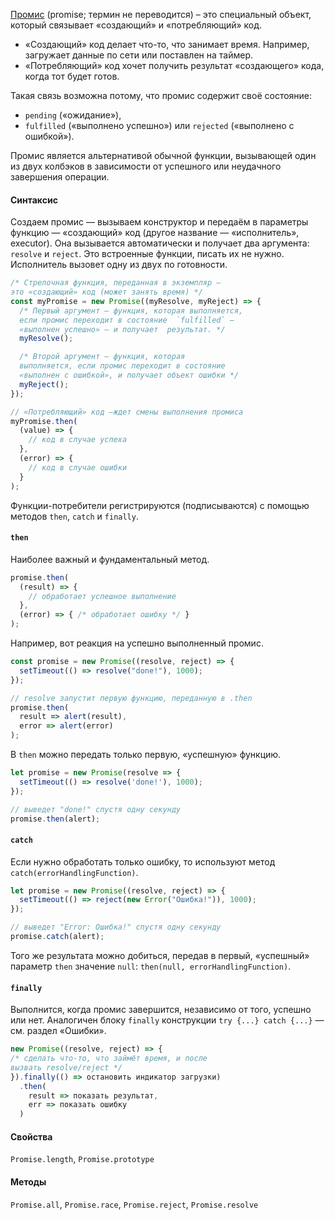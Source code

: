 [Промис](https://learn.javascript.ru/promise-basics) (promise; термин не переводится) – это специальный объект, который связывает «создающий» и «потребляющий» код.

- «Создающий» код делает что-то, что занимает время. Например, загружает данные по сети или поставлен на таймер.
- «Потребляющий» код хочет получить результат «создающего» кода, когда тот будет готов.

Такая связь возможна потому, что промис содержит своё состояние:

- `pending` («ожидание»),
- `fulfilled` («выполнено успешно») или `rejected` («выполнено с ошибкой»).

Промис является альтернативой обычной функции, вызывающей один из двух колбэков в зависимости от успешного или неудачного завершения операции.

#### Синтаксис

Создаем промис — вызываем конструктор и передаём в параметры функцию — «создающий» код (другое название — «исполнитель», executor). Она вызывается автоматически и получает два аргумента: `resolve` и `reject`. Это встроенные функции, писать их не нужно. Исполнитель вызовет одну из двух по готовности.

```javascript
/* Стрелочная функция, переданная в экземпляр —
это «создающий» код (может занять время) */
const myPromise = new Promise((myResolve, myReject) => {
  /* Первый аргумент – функция, которая выполняется,
  если промис переходит в состояние  `fulfilled` —
  «выполнен успешно» — и получает  результат. */
  myResolve();

  /* Второй аргумент – функция, которая
  выполняется, если промис переходит в состояние
  «выполнен с ошибкой», и получает объект ошибки */
  myReject();
});

// «Потребляющий» код —ждет смены выполнения промиса
myPromise.then(
  (value) => {
    // код в случае успеха
  },
  (error) => {
    // код в случае ошибки
  }
);
```

Функции-потребители регистрируются (подписываются) с помощью методов `then`, `catch` и `finally`.

#### `then`

Наиболее важный и фундаментальный метод.

```javascript
promise.then(
  (result) => {
    // обработает успешное выполнение
  },
  (error) => { /* обработает ошибку */ }
);
```

Например, вот реакция на успешно выполненный промис.

```javascript
const promise = new Promise((resolve, reject) => {
  setTimeout(() => resolve("done!"), 1000);
});

// resolve запустит первую функцию, переданную в .then
promise.then(
  result => alert(result),
  error => alert(error)
);
```

В `then` можно передать только первую, «успешную» функцию.

```javascript
let promise = new Promise(resolve => {
  setTimeout(() => resolve('done!'), 1000);
});

// выведет "done!" спустя одну секунду
promise.then(alert);
```

#### `catch`

Если нужно обработать только ошибку, то используют метод `catch(errorHandlingFunction)`.

```javascript
let promise = new Promise((resolve, reject) => {
  setTimeout(() => reject(new Error("Ошибка!")), 1000);
});

// выведет "Error: Ошибка!" спустя одну секунду
promise.catch(alert);
```

Того же результата можно добиться, передав в первый, «успешный» параметр `then` значение `null`: `then(null, errorHandlingFunction)`.

#### `finally`

Выполнится, когда промис завершится, независимо от того, успешно или нет. Аналогичен блоку `finally` конструкции `try {...} catch {...}` — см. раздел «Ошибки».

```javascript
new Promise((resolve, reject) => {
/* сделать что-то, что займёт время, и после
вызвать resolve/reject */
}).finally(() => остановить индикатор загрузки)
  .then(
    result => показать результат,
    err => показать ошибку
  )
```

#### Свойства

`Promise.length`, `Promise.prototype`

#### Методы

`Promise.all`, `Promise.race`, `Promise.reject`, `Promise.resolve`
